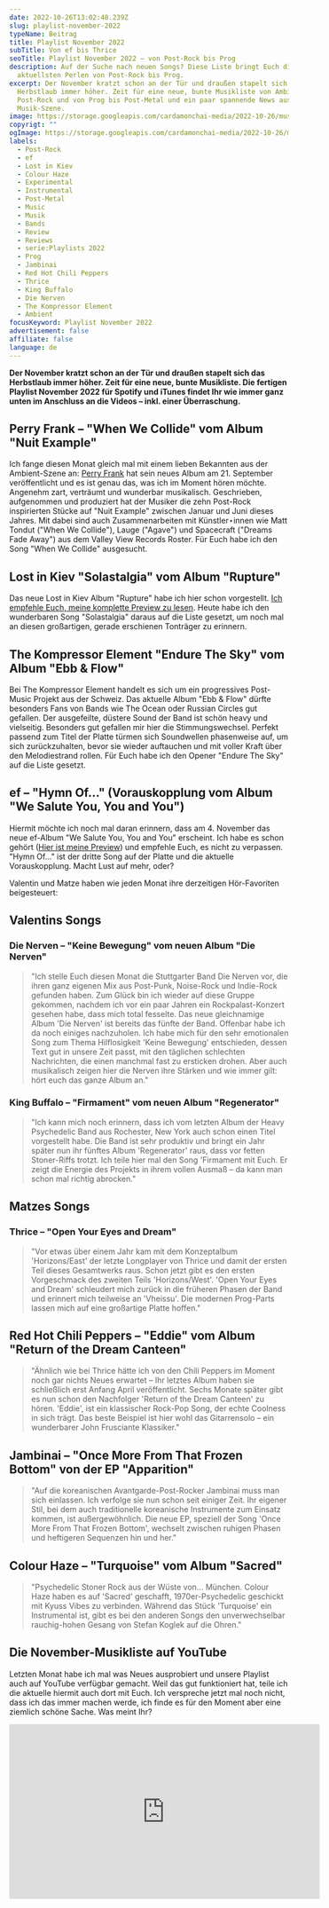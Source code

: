 ```yaml
---
date: 2022-10-26T13:02:48.239Z
slug: playlist-november-2022
typeName: Beitrag
title: Playlist November 2022
subTitle: Von ef bis Thrice
seoTitle: Playlist November 2022 – von Post-Rock bis Prog
description: Auf der Suche nach neuen Songs? Diese Liste bringt Euch die
  aktuellsten Perlen von Post-Rock bis Prog.
excerpt: Der November kratzt schon an der Tür und draußen stapelt sich das
  Herbstlaub immer höher. Zeit für eine neue, bunte Musikliste von Ambient bis
  Post-Rock und von Prog bis Post-Metal und ein paar spannende News aus der
  Musik-Szene.
image: https://storage.googleapis.com/cardamonchai-media/2022-10-26/musikliste-november-2022-jpeg-imagine-080808_56545c_1024_768/640.webp
copyrigt: ""
ogImage: https://storage.googleapis.com/cardamonchai-media/2022-10-26/musikliste-november-fb-jpeg-imagine-080808_54545e_1200_628/640.webp
labels:
  - Post-Rock
  - ef
  - Lost in Kiev
  - Colour Haze
  - Experimental
  - Instrumental
  - Post-Metal
  - Music
  - Musik
  - Bands
  - Review
  - Reviews
  - serie:Playlists 2022
  - Prog
  - Jambinai
  - Red Hot Chili Peppers
  - Thrice
  - King Buffalo
  - Die Nerven
  - The Kompressor Element
  - Ambient
focusKeyword: Playlist November 2022
advertisement: false
affiliate: false
language: de
---
```

**Der November kratzt schon an der Tür und draußen stapelt sich das Herbstlaub immer höher. Zeit für eine neue, bunte Musikliste. Die fertigen Playlist November 2022 für Spotify und iTunes findet Ihr wie immer ganz unten im Anschluss an die Videos – inkl. einer Überraschung.**

## Perry Frank – "When We Collide" vom Album "Nuit Example"

Ich fange diesen Monat gleich mal mit einem lieben Bekannten aus der Ambient-Szene an: [Perry Frank](/2020/11/perry-frank-interview/) hat sein neues Album am 21. September veröffentlicht und es ist genau das, was ich im Moment hören möchte. Angenehm zart, verträumt und wunderbar musikalisch. Geschrieben, aufgenommen und produziert hat der Musiker die zehn Post-Rock inspirierten Stücke auf "Nuit Example" zwischen Januar und Juni dieses Jahres. Mit dabei sind auch Zusammenarbeiten mit Künstler⋆innen wie Matt Tondut ("When We Collide"), Lauge ("Agave") und Spacecraft ("Dreams Fade Away") aus dem Valley View Records Roster. Für Euch habe ich den Song "When We Collide" ausgesucht.

<YouTube id="b_czbZONqg8" />

## Lost in Kiev "Solastalgia" vom Album "Rupture"

Das neue Lost in Kiev Album "Rupture" habe ich hier schon vorgestellt. [Ich empfehle Euch, meine komplette Preview zu lesen](/2022/08/lost-in-kiev-rupture/). Heute habe ich den wunderbaren Song "Solastalgia" daraus auf die Liste gesetzt, um noch mal an diesen großartigen, gerade erschienen Tonträger zu erinnern.

<YouTube id="LbL7kZzlpcg" />

## The Kompressor Element "Endure The Sky" vom Album "Ebb & Flow"

Bei The Kompressor Element handelt es sich um ein progressives Post-Music Projekt aus der Schweiz. Das aktuelle Album "Ebb & Flow" dürfte besonders Fans von Bands wie The Ocean oder Russian Circles gut gefallen. Der ausgefeilte, düstere Sound der Band ist schön heavy und vielseitig. Besonders gut gefallen mir hier die Stimmungswechsel. Perfekt passend zum Titel der Platte türmen sich Soundwellen phasenweise auf, um sich zurückzuhalten, bevor sie wieder auftauchen und mit voller Kraft über den Melodiestrand rollen. Für Euch habe ich den Opener "Endure The Sky" auf die Liste gesetzt.

<YouTube id="7TwNBSYecb0" />

## ef – "Hymn Of..." (Vorauskopplung vom Album "We Salute You, You and You")

Hiermit möchte ich noch mal daran erinnern, dass am 4. November das neue ef-Album "We Salute You, You and You" erscheint. Ich habe es schon gehört ([Hier ist meine Preview](/2022/06/ef-we-salute-you-you-and-you/)) und empfehle Euch, es nicht zu verpassen. "Hymn Of..." ist der dritte Song auf der Platte und die aktuelle Vorauskopplung. Macht Lust auf mehr, oder?

<YouTube id="Cyl4JTb4MbI" />

Valentin und Matze haben wie jeden Monat ihre derzeitigen Hör-Favoriten beigesteuert:

## Valentins Songs

### Die Nerven – "Keine Bewegung" vom neuen Album "Die Nerven" 

> "Ich stelle Euch diesen Monat die Stuttgarter Band Die Nerven vor, die ihren ganz eigenen Mix aus Post-Punk, Noise-Rock und Indie-Rock gefunden haben. Zum Glück bin ich wieder auf diese Gruppe gekommen, nachdem ich vor ein paar Jahren ein Rockpalast-Konzert gesehen habe, dass mich total fesselte. Das neue gleichnamige Album 'Die Nerven' ist bereits das fünfte der Band. Offenbar habe ich da noch einiges nachzuholen. Ich habe mich für den sehr emotionalen Song zum Thema Hilflosigkeit 'Keine Bewegung' entschieden, dessen Text gut in unsere Zeit passt, mit den täglichen schlechten Nachrichten, die einen manchmal fast zu ersticken drohen. Aber auch musikalisch zeigen hier die Nerven ihre Stärken und wie immer gilt: hört euch das ganze Album an."

<YouTube id="gxJnrlqILq0" />

### King Buffalo – "Firmament" vom neuen Album "Regenerator"

> "Ich kann mich noch erinnern, dass ich vom letzten Album der Heavy Psychedelic Band aus Rochester, New York auch schon einen Titel vorgestellt habe. Die Band ist sehr produktiv und bringt ein Jahr später nun ihr fünftes Album 'Regenerator' raus, dass vor fetten Stoner-Riffs trotzt. Ich teile hier mal den Song 'Firmament mit Euch. Er zeigt die Energie des Projekts in ihrem vollen Ausmaß – da kann man schon mal richtig abrocken."

<YouTube id="Z321CYdW7sc" />

## Matzes Songs

### Thrice – "Open Your Eyes and Dream"

> "Vor etwas über einem Jahr kam mit dem Konzeptalbum 'Horizons/East' der letzte Longplayer von Thrice und damit der ersten Teil dieses Gesamtwerks raus. Schon jetzt gibt es den ersten Vorgeschmack des zweiten Teils 'Horizons/West'. 'Open Your Eyes and Dream' schleudert mich zurück in die früheren Phasen der Band und erinnert mich teilweise an 'Vheissu'. Die modernen Prog-Parts lassen mich auf eine großartige Platte hoffen."

<YouTube id="DrdO_Rv2e4Q" />


## Red Hot Chili Peppers – "Eddie" vom Album "Return of the Dream Canteen"

> "Ähnlich wie bei Thrice hätte ich von den Chili Peppers im Moment noch gar nichts Neues erwartet – Ihr letztes Album haben sie schließlich erst Anfang April veröffentlicht. Sechs Monate später gibt es nun schon den Nachfolger 'Return of the Dream Canteen' zu hören. 'Eddie', ist ein klassischer Rock-Pop Song, der echte Coolness in sich trägt. Das beste Beispiel ist hier wohl das Gitarrensolo – ein wunderbarer John Frusciante Klassiker."

<YouTube id="pXMEXCT5ohY" />

## Jambinai – "Once More From That Frozen Bottom" von der EP "Apparition"

> "Auf die koreanischen Avantgarde-Post-Rocker Jambinai muss man sich einlassen. Ich verfolge sie nun schon seit einiger Zeit. Ihr eigener Stil, bei dem auch traditionelle koreanische Instrumente zum Einsatz kommen, ist außergewöhnlich. Die neue EP, speziell der Song 'Once More From That Frozen Bottom', wechselt zwischen ruhigen Phasen und heftigeren Sequenzen hin und her."

<YouTube id="1QRQUWi7j6E" />

## Colour Haze – "Turquoise" vom Album "Sacred"

> "Psychedelic Stoner Rock aus der Wüste von... München. Colour Haze haben es auf 'Sacred' geschafft, 1970er-Psychedelic geschickt mit Kyuss Vibes zu verbinden. Während das Stück 'Turquoise' ein Instrumental ist, gibt es bei den anderen Songs den unverwechselbar rauchig-hohen Gesang von Stefan Koglek auf die Ohren."

<YouTube id="B2tB2qGhacg" />

## Die November-Musikliste auf YouTube

Letzten Monat habe ich mal was Neues ausprobiert und unsere Playlist auch auf YouTube verfügbar gemacht. Weil das gut funktioniert hat, teile ich die aktuelle hiermit auch dort mit Euch. Ich verspreche jetzt mal noch nicht, dass ich das immer machen werde, ich finde es für den Moment aber eine ziemlich schöne Sache. Was meint Ihr?

<iframe width="560" height="315" src="https://www.youtube.com/embed/videoseries?list=PLGfxe66d_oUKNaB3oO215-3sv0ph13QP4" title="YouTube video player" frameborder="0" allow="accelerometer; autoplay; clipboard-write; encrypted-media; gyroscope; picture-in-picture" allowfullscreen></iframe>

<Playlist
  spotify="3lUl6m9TLTo5j4MXUtUfQX?si=dff8c9dcfa4b4dba"
  itunes="2022-10-26-rock-n-roll-vegan/pl.u-KLXWtvegag0"
/>

